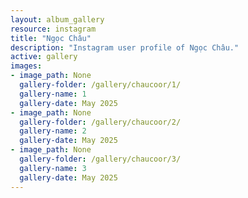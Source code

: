 ```yaml
---
layout: album_gallery
resource: instagram
title: "Ngọc Châu"
description: "Instagram user profile of Ngọc Châu."
active: gallery
images: 
- image_path: None
  gallery-folder: /gallery/chaucoor/1/
  gallery-name: 1
  gallery-date: May 2025
- image_path: None
  gallery-folder: /gallery/chaucoor/2/
  gallery-name: 2
  gallery-date: May 2025
- image_path: None
  gallery-folder: /gallery/chaucoor/3/
  gallery-name: 3
  gallery-date: May 2025
---
```

